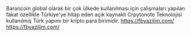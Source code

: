 ﻿Barancoin global olarak bir çok ülkede kullanılması için çalışmaları yapılan fakat özellikle Türkiye'ye hitap eden açık kaynaklı Crpytonote Teknolojisi kullanılmış Türk yapımı bir kripto para birimidir. https://fbyazilim.com/ https://fbyazilim.com/